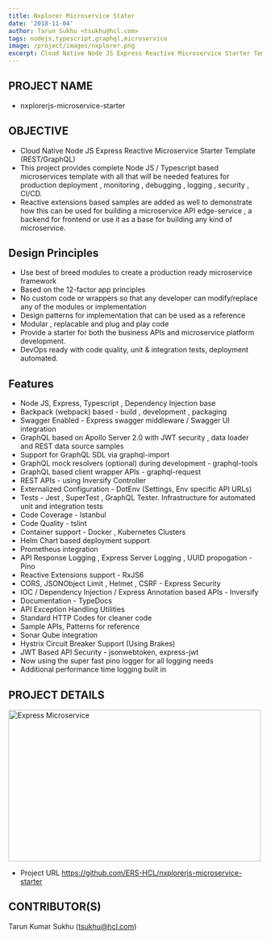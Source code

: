 ```yaml
---
title: Nxplorer Microservice Stater
date: '2018-11-04'
author: Tarun Sukhu <tsukhu@hcl.com>
tags: nodejs,typescript,graphql,microservice
image: /project/images/nxplorer.png
excerpt: Cloud Native Node JS Express Reactive Microservice Starter Template (REST/GraphQL)
---
```


## PROJECT NAME

- nxplorerjs-microservice-starter

## OBJECTIVE

- Cloud Native Node JS Express Reactive Microservice Starter Template (REST/GraphQL)
- This project provides complete Node JS / Typescript based microservices template with all that will be needed features for production deployment , monitoring , debugging , logging , security , CI/CD. 
- Reactive extensions based samples are added as well to demonstrate how this can be used for building a microservice API edge-service , a backend for frontend or use it as a base for building any kind of microservice.

## Design Principles

- Use best of breed modules to create a production ready microservice framework
- Based on the 12-factor app principles
- No custom code or wrappers so that any developer can modify/replace any of the modules or implementation
- Design patterns for implementation that can be used as a reference
- Modular , replacable and plug and play code
- Provide a starter for both the business APIs and microservice platform development.
- DevOps ready with code quality, unit & integration tests, deployment automated.

## Features

- Node JS, Express, Typescript , Dependency Injection base
- Backpack (webpack) based - build , development , packaging
- Swagger Enabled - Express swagger middleware / Swagger UI integration
- GraphQL based on Apollo Server 2.0 with JWT security , data loader and REST data source samples
- Support for GraphQL SDL via graphql-import
- GraphQL mock resolvers (optional) during development - graphql-tools
- GraphQL based client wrapper APIs - graphql-request
- REST APIs - using Inversify Controller
- Externalized Configuration - DotEnv (Settings, Env specific API URLs)
- Tests - Jest , SuperTest , GraphQL Tester. Infrastructure for automated unit and integration tests
- Code Coverage - Istanbul
- Code Quality - tslint
- Container support - Docker , Kubernetes Clusters
- Helm Chart based deployment support
- Prometheus integration
- API Response Logging , Express Server Logging , UUID propogation - Pino
- Reactive Extensions support - RxJS6
- CORS, JSONObject Limit , Helmet , CSRF - Express Security
- IOC / Dependency Injection / Express Annotation based APIs - Inversify
- Documentation - TypeDocs
- API Exception Handling Utilities
- Standard HTTP Codes for cleaner code
- Sample APIs, Patterns for reference
- Sonar Qube integration
- Hystrix Circuit Breaker Support (Using Brakes)
- JWT Based API Security - jsonwebtoken, express-jwt
- Now using the super fast pino logger for all logging needs
- Additional performance time logging built in

## PROJECT DETAILS

<img src="/project/images/express-microservice-starter.png" alt="Express Microservice" width="500" height="300">

- Project URL https://github.com/ERS-HCL/nxplorerjs-microservice-starter

## CONTRIBUTOR(S)

Tarun Kumar Sukhu (tsukhu@hcl.com)
